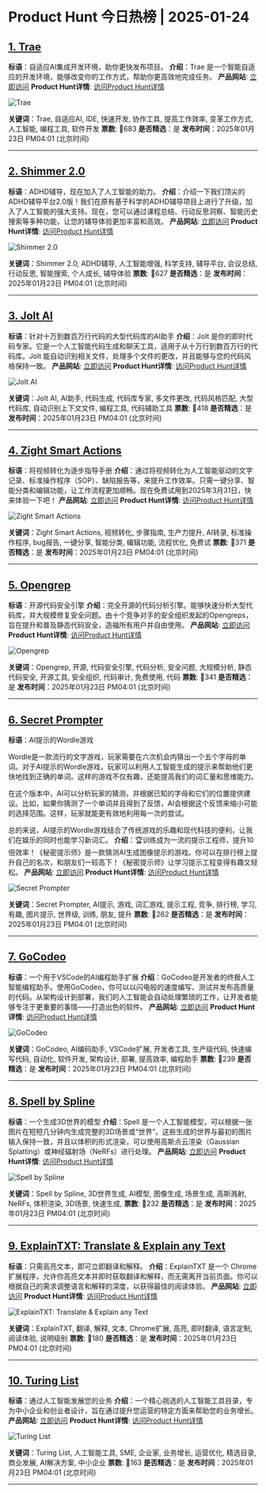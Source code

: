 # Product Hunt 今日热榜 | 2025-01-24

## [1. Trae](https://www.producthunt.com/posts/trae?utm_campaign=producthunt-api&utm_medium=api-v2&utm_source=Application%3A+phtrends+%28ID%3A+147529%29)
**标语**：自适应AI集成开发环境，助你更快发布项目。
**介绍**：Trae 是一个智能自适应的开发环境，能够改变你的工作方式，帮助你更高效地完成任务。
**产品网站**: [立即访问](https://www.producthunt.com/r/33MO2225PASGAU?utm_campaign=producthunt-api&utm_medium=api-v2&utm_source=Application%3A+phtrends+%28ID%3A+147529%29)
**Product Hunt详情**: [访问Product Hunt详情](https://www.producthunt.com/posts/trae?utm_campaign=producthunt-api&utm_medium=api-v2&utm_source=Application%3A+phtrends+%28ID%3A+147529%29)

![Trae](https://ph-files.imgix.net/362e4a44-1d79-4bde-b48b-05f364e77150.png?auto=format&fit=crop&frame=1&h=512&w=1024)

**关键词**：Trae, 自适应AI, IDE, 快速开发, 协作工具, 提高工作效率, 变革工作方式, 人工智能, 编程工具, 软件开发
**票数**: 🔺683
**是否精选**：是
**发布时间**：2025年01月23日 PM04:01 (北京时间)

---

## [2. Shimmer 2.0](https://www.producthunt.com/posts/shimmer-2-0?utm_campaign=producthunt-api&utm_medium=api-v2&utm_source=Application%3A+phtrends+%28ID%3A+147529%29)
**标语**：ADHD辅导，现在加入了人工智能的助力。
**介绍**：介绍一下我们顶尖的ADHD辅导平台2.0版！我们在原有基于科学的ADHD辅导项目上进行了升级，加入了人工智能的强大支持。现在，您可以通过课程总结、行动反思洞察、智能历史搜索等多种功能，让您的辅导体验更加丰富和高效。
**产品网站**: [立即访问](https://www.producthunt.com/r/S75C7723LGUC6A?utm_campaign=producthunt-api&utm_medium=api-v2&utm_source=Application%3A+phtrends+%28ID%3A+147529%29)
**Product Hunt详情**: [访问Product Hunt详情](https://www.producthunt.com/posts/shimmer-2-0?utm_campaign=producthunt-api&utm_medium=api-v2&utm_source=Application%3A+phtrends+%28ID%3A+147529%29)

![Shimmer 2.0](https://ph-files.imgix.net/5d5dbd74-b3ad-4f6d-9d05-9ac2794dd311.png?auto=format&fit=crop&frame=1&h=512&w=1024)

**关键词**：Shimmer 2.0, ADHD辅导, 人工智能增强, 科学支持, 辅导平台, 会议总结, 行动反思, 智能搜索, 个人成长, 辅导体验
**票数**: 🔺627
**是否精选**：是
**发布时间**：2025年01月23日 PM04:01 (北京时间)

---

## [3. Jolt AI](https://www.producthunt.com/posts/jolt-ai-2?utm_campaign=producthunt-api&utm_medium=api-v2&utm_source=Application%3A+phtrends+%28ID%3A+147529%29)
**标语**：针对十万到数百万行代码的大型代码库的AI助手
**介绍**：Jolt 是你的即时代码专家。它是一个人工智能代码生成和聊天工具，适用于从十万行到数百万行的代码库。Jolt 能自动识别相关文件，处理多个文件的更改，并且能够与您的代码风格保持一致。
**产品网站**: [立即访问](https://www.producthunt.com/r/IVTVYG7UUI42DP?utm_campaign=producthunt-api&utm_medium=api-v2&utm_source=Application%3A+phtrends+%28ID%3A+147529%29)
**Product Hunt详情**: [访问Product Hunt详情](https://www.producthunt.com/posts/jolt-ai-2?utm_campaign=producthunt-api&utm_medium=api-v2&utm_source=Application%3A+phtrends+%28ID%3A+147529%29)

![Jolt AI](https://ph-files.imgix.net/648bbe64-1bff-410b-a191-cb6067515653.jpeg?auto=format&fit=crop&frame=1&h=512&w=1024)

**关键词**：Jolt AI, AI助手, 代码生成, 代码库专家, 多文件更改, 代码风格匹配, 大型代码库, 自动识别上下文文件, 编程工具, 代码辅助工具
**票数**: 🔺418
**是否精选**：是
**发布时间**：2025年01月23日 PM04:01 (北京时间)

---

## [4. Zight Smart Actions](https://www.producthunt.com/posts/zight-smart-actions?utm_campaign=producthunt-api&utm_medium=api-v2&utm_source=Application%3A+phtrends+%28ID%3A+147529%29)
**标语**：将视频转化为逐步指导手册
**介绍**：通过将视频转化为人工智能驱动的文字记录、标准操作程序（SOP）、缺陷报告等，来提升工作效率。只需一键分享、智能分类和编辑功能，让工作流程更加顺畅。现在免费试用到2025年3月31日，快来体验一下吧！
**产品网站**: [立即访问](https://www.producthunt.com/r/VPBRWT7QAWDJAL?utm_campaign=producthunt-api&utm_medium=api-v2&utm_source=Application%3A+phtrends+%28ID%3A+147529%29)
**Product Hunt详情**: [访问Product Hunt详情](https://www.producthunt.com/posts/zight-smart-actions?utm_campaign=producthunt-api&utm_medium=api-v2&utm_source=Application%3A+phtrends+%28ID%3A+147529%29)

![Zight Smart Actions](https://ph-files.imgix.net/390a4c68-5565-46e4-91ef-d641a328b9b5.png?auto=format&fit=crop&frame=1&h=512&w=1024)

**关键词**：Zight Smart Actions, 视频转化, 步骤指南, 生产力提升, AI转录, 标准操作程序, bug报告, 一键分享, 智能分类, 编辑功能, 流程优化, 免费试
**票数**: 🔺371
**是否精选**：是
**发布时间**：2025年01月23日 PM04:01 (北京时间)

---

## [5. Opengrep](https://www.producthunt.com/posts/opengrep?utm_campaign=producthunt-api&utm_medium=api-v2&utm_source=Application%3A+phtrends+%28ID%3A+147529%29)
**标语**：开源代码安全引擎
**介绍**：完全开源的代码分析引擎。能够快速分析大型代码库，并大规模修复安全问题。由十个竞争对手的安全组织发起的Opengreps，旨在提升和普及静态代码安全，造福所有用户并自由使用。
**产品网站**: [立即访问](https://www.producthunt.com/r/6G32DIPBJKGQB6?utm_campaign=producthunt-api&utm_medium=api-v2&utm_source=Application%3A+phtrends+%28ID%3A+147529%29)
**Product Hunt详情**: [访问Product Hunt详情](https://www.producthunt.com/posts/opengrep?utm_campaign=producthunt-api&utm_medium=api-v2&utm_source=Application%3A+phtrends+%28ID%3A+147529%29)

![Opengrep](https://ph-files.imgix.net/b926ea04-13c6-4b3d-b710-195dea556b39.png?auto=format&fit=crop&frame=1&h=512&w=1024)

**关键词**：Opengrep, 开源, 代码安全引擎, 代码分析, 安全问题, 大规模分析, 静态代码安全, 开源工具, 安全组织, 代码审计, 免费使用, 代码
**票数**: 🔺341
**是否精选**：是
**发布时间**：2025年01月23日 PM04:01 (北京时间)

---

## [6. Secret Prompter](https://www.producthunt.com/posts/secret-prompter-3?utm_campaign=producthunt-api&utm_medium=api-v2&utm_source=Application%3A+phtrends+%28ID%3A+147529%29)
**标语**：AI提示的Wordle游戏

Wordle是一款流行的文字游戏，玩家需要在六次机会内猜出一个五个字母的单词。对于AI提示的Wordle游戏，玩家可以利用人工智能生成的提示来帮助他们更快地找到正确的单词。这样的游戏不仅有趣，还能提高我们的词汇量和思维能力。

在这个版本中，AI可以分析玩家的猜测，并根据已知的字母和它们的位置提供建议。比如，如果你猜测了一个单词并且得到了反馈，AI会根据这个反馈来缩小可能的选择范围。这样，玩家就能更有效地利用每一次的尝试。

总的来说，AI提示的Wordle游戏结合了传统游戏的乐趣和现代科技的便利，让我们在娱乐的同时也能学习新词汇。
**介绍**：🏆训练成为一流的提示工程师，提升10倍效率！《秘密提示师》是一款猜测AI生成图像提示的游戏。你可以在排行榜上提升自己的名次，和朋友们一较高下！《秘密提示师》让学习提示工程变得有趣又轻松。
**产品网站**: [立即访问](https://www.producthunt.com/r/3MF7ILRUX7MB5C?utm_campaign=producthunt-api&utm_medium=api-v2&utm_source=Application%3A+phtrends+%28ID%3A+147529%29)
**Product Hunt详情**: [访问Product Hunt详情](https://www.producthunt.com/posts/secret-prompter-3?utm_campaign=producthunt-api&utm_medium=api-v2&utm_source=Application%3A+phtrends+%28ID%3A+147529%29)

![Secret Prompter](https://ph-files.imgix.net/c5a3dfe0-55a8-4955-84d8-475c3c5c22cf.png?auto=format&fit=crop&frame=1&h=512&w=1024)

**关键词**：Secret Prompter, AI提示, 游戏, 词汇游戏, 提示工程, 竞争, 排行榜, 学习, 有趣, 图片提示, 世界级, 训练, 朋友, 提升
**票数**: 🔺262
**是否精选**：是
**发布时间**：2025年01月23日 PM04:01 (北京时间)

---

## [7. GoCodeo](https://www.producthunt.com/posts/gocodeo-2?utm_campaign=producthunt-api&utm_medium=api-v2&utm_source=Application%3A+phtrends+%28ID%3A+147529%29)
**标语**：一个用于VSCode的AI编程助手扩展
**介绍**：GoCodeo是开发者的终极人工智能编程助手。使用GoCodeo，你可以以闪电般的速度编写、测试并发布高质量的代码。从架构设计到部署，我们的人工智能会自动处理繁琐的工作，让开发者能够专注于更重要的事情——打造出色的软件。
**产品网站**: [立即访问](https://www.producthunt.com/r/DQP7YFVTLQMVP4?utm_campaign=producthunt-api&utm_medium=api-v2&utm_source=Application%3A+phtrends+%28ID%3A+147529%29)
**Product Hunt详情**: [访问Product Hunt详情](https://www.producthunt.com/posts/gocodeo-2?utm_campaign=producthunt-api&utm_medium=api-v2&utm_source=Application%3A+phtrends+%28ID%3A+147529%29)

![GoCodeo](https://ph-files.imgix.net/ae30c34d-43bc-45ac-b750-39781c28bf80.png?auto=format&fit=crop&frame=1&h=512&w=1024)

**关键词**：GoCodeo, AI编码助手, VSCode扩展, 开发者工具, 生产级代码, 快速编写代码, 自动化, 软件开发, 架构设计, 部署, 提高效率, 编程助手
**票数**: 🔺239
**是否精选**：是
**发布时间**：2025年01月23日 PM04:01 (北京时间)

---

## [8. Spell by Spline](https://www.producthunt.com/posts/spell-by-spline?utm_campaign=producthunt-api&utm_medium=api-v2&utm_source=Application%3A+phtrends+%28ID%3A+147529%29)
**标语**：一个生成3D世界的模型
**介绍**：Spell 是一个人工智能模型，可以根据一张图片在短短几分钟内生成完整的3D场景或“世界”。这些生成的世界与最初的图片输入保持一致，并且以体积的形式渲染，可以使用高斯点云渲染（Gaussian Splatting）或神经辐射场（NeRFs）进行处理。
**产品网站**: [立即访问](https://www.producthunt.com/r/P4PIC2OYPLMXT2?utm_campaign=producthunt-api&utm_medium=api-v2&utm_source=Application%3A+phtrends+%28ID%3A+147529%29)
**Product Hunt详情**: [访问Product Hunt详情](https://www.producthunt.com/posts/spell-by-spline?utm_campaign=producthunt-api&utm_medium=api-v2&utm_source=Application%3A+phtrends+%28ID%3A+147529%29)

![Spell by Spline](https://ph-files.imgix.net/0cd5c6df-f143-4f43-a387-bf162aca9946.png?auto=format&fit=crop&frame=1&h=512&w=1024)

**关键词**：Spell by Spline, 3D世界生成, AI模型, 图像生成, 场景生成, 高斯溅射, NeRFs, 体积渲染, 3D场景, 快速生成,
**票数**: 🔺232
**是否精选**：是
**发布时间**：2025年01月23日 PM04:01 (北京时间)

---

## [9. ExplainTXT: Translate & Explain any Text](https://www.producthunt.com/posts/explaintxt-translate-explain-any-text?utm_campaign=producthunt-api&utm_medium=api-v2&utm_source=Application%3A+phtrends+%28ID%3A+147529%29)
**标语**：只需高亮文本，即可立即翻译和解释。
**介绍**：ExplainTXT 是一个 Chrome 扩展程序，允许你高亮文本并即时获取翻译和解释，而无需离开当前页面。你可以根据自己的需求调整语言和解释的深度，以获得最佳的阅读体验。
**产品网站**: [立即访问](https://www.producthunt.com/r/MVZEM6SNNCO3HP?utm_campaign=producthunt-api&utm_medium=api-v2&utm_source=Application%3A+phtrends+%28ID%3A+147529%29)
**Product Hunt详情**: [访问Product Hunt详情](https://www.producthunt.com/posts/explaintxt-translate-explain-any-text?utm_campaign=producthunt-api&utm_medium=api-v2&utm_source=Application%3A+phtrends+%28ID%3A+147529%29)

![ExplainTXT: Translate & Explain any Text](https://ph-files.imgix.net/e37a1cff-e554-4d8a-a94d-2c7132a81b9d.png?auto=format&fit=crop&frame=1&h=512&w=1024)

**关键词**：ExplainTXT, 翻译, 解释, 文本, Chrome扩展, 高亮, 即时翻译, 语言定制, 阅读体验, 说明级别
**票数**: 🔺180
**是否精选**：是
**发布时间**：2025年01月23日 PM04:01 (北京时间)

---

## [10. Turing List ](https://www.producthunt.com/posts/turing-list?utm_campaign=producthunt-api&utm_medium=api-v2&utm_source=Application%3A+phtrends+%28ID%3A+147529%29)
**标语**：通过人工智能发展您的业务
**介绍**：一个精心挑选的人工智能工具目录，专为中小企业和创业者设计，旨在通过提升您运营的特定方面来帮助您的业务增长。
**产品网站**: [立即访问](https://www.producthunt.com/r/VAVDWK6YYGTP76?utm_campaign=producthunt-api&utm_medium=api-v2&utm_source=Application%3A+phtrends+%28ID%3A+147529%29)
**Product Hunt详情**: [访问Product Hunt详情](https://www.producthunt.com/posts/turing-list?utm_campaign=producthunt-api&utm_medium=api-v2&utm_source=Application%3A+phtrends+%28ID%3A+147529%29)

![Turing List ](https://ph-files.imgix.net/af3d78ae-b556-4d5b-a149-22704f4523c1.png?auto=format&fit=crop&frame=1&h=512&w=1024)

**关键词**：Turing List, 人工智能工具, SME, 企业家, 业务增长, 运营优化, 精选目录, 商业发展, AI解决方案, 中小企业
**票数**: 🔺163
**是否精选**：是
**发布时间**：2025年01月23日 PM04:01 (北京时间)

---

